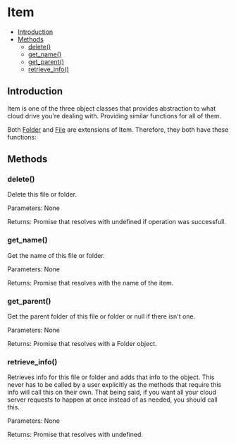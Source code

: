 ﻿# Item
- [Introduction](#introduction)
- [Methods](#methods)
  * [delete()](#delete)
  * [get_name()](#get_name)
  * [get_parent()](#get_parent)
  * [retrieve_info()](#retrieve_info)
  
## Introduction
Item is one of the three object classes that provides abstraction to what cloud drive you're dealing with. Providing similar functions for all of them.

Both [Folder](folder.md) and [File](file.md) are extensions of Item. Therefore, they both have these functions:

## Methods

### delete()
Delete this file or folder.

Parameters: None

Returns: Promise that resolves with undefined if operation was successfull.

### get_name()
Get the name of this file or folder.

Parameters: None

Returns: Promise that resolves with the name of the item.

### get_parent()
Get the parent folder of this file or folder or null if there isn't one.

Parameters: None

Returns: Promise that resolves with a Folder object.

### retrieve_info()
Retrieves info for this file or folder and adds that info to the object. This never has to be called by a user explicitly as the methods that require this info will call this on their own. That being said, if you want all your cloud server requests to happen at once instead of as needed, you should call this.

Parameters: None

Returns: Promise that resolves with undefined.

